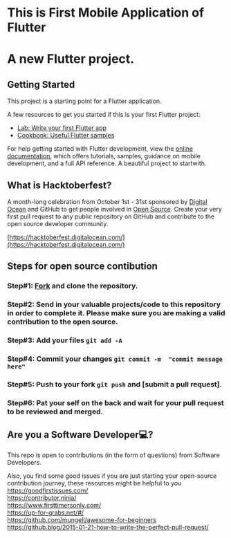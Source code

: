 # This is First Mobile Application of Flutter

<h1> A new Flutter project.</h1>

## Getting Started

This project is a starting point for a Flutter application.

A few resources to get you started if this is your first Flutter project:

- [Lab: Write your first Flutter app](https://docs.flutter.dev/get-started/codelab)
- [Cookbook: Useful Flutter samples](https://docs.flutter.dev/cookbook)

For help getting started with Flutter development, view the
[online documentation](https://docs.flutter.dev/), which offers tutorials,
samples, guidance on mobile development, and a full API reference.
A beautiful project to startwith.

## What is Hacktoberfest?
A month-long celebration from October 1st - 31st sponsored by [Digital Ocean](https://hacktoberfest.digitalocean.com/) and GitHub to get people involved in [Open Source](https://github.com/open-source). Create your very first pull request to any public repository on GitHub and contribute to the open source developer community.

[https://hacktoberfest.digitalocean.com/](https://hacktoberfest.digitalocean.com/)

## Steps for open source contibution

### Step#1: [Fork](https://github.com/AkashMarkad/Hacktoberfest-2022/fork) and clone the repository.

### Step#2: Send in your valuable projects/code to this repository in order to complete it. Please make sure you are making a valid contribution to the open source. 
       
### Step#3: Add your files `git add -A`

### Step#4: Commit your changes `git commit -m  "commit message here"`

### Step#5: Push to your fork `git push` and [submit a pull request].
                 
### Step#6: Pat your self on the back and wait for your pull request to be reviewed and merged.

## Are you a Software Developer💻?
This repo is open to contributions (in the form of questions) from Software Developers.

Also, you find some good issues if you are just starting your open-source contribution journey, these resources might be helpful to you <br>
https://goodfirstissues.com/ <br>
https://contributor.ninja/ <br>
https://www.firsttimersonly.com/ <br>
https://up-for-grabs.net/#/ <br>
https://github.com/mungell/awesome-for-beginners <br>
https://github.blog/2015-01-21-how-to-write-the-perfect-pull-request/
